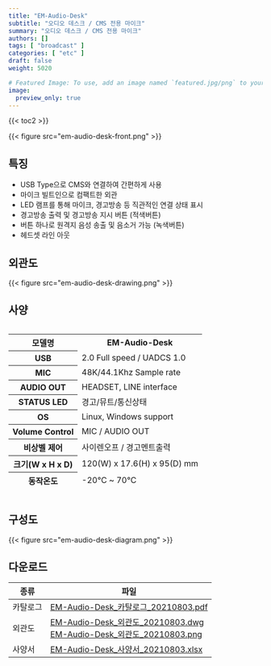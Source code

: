 ```yaml
---
title: "EM-Audio-Desk"
subtitle: "오디오 데스크 / CMS 전용 마이크"
summary: "오디오 데스크 / CMS 전용 마이크"
authors: []
tags: [ "broadcast" ]
categories: [ "etc" ]
draft: false
weight: 5020

# Featured Image: To use, add an image named `featured.jpg/png` to your page's folder.
image:
  preview_only: true
---
```


{{< toc2 >}}

<div class="container">
<div class="row justify-content-center">
<div class="col-sm-6">

{{< figure src="em-audio-desk-front.png" >}}

</div>
</div>
</div>

<div class="container">
<div class="row justify-content-center">
<div class="col-sm-6 pl-0">

## 특징

- USB Type으로 CMS와 연결하여 간편하게 사용
- 마이크 빌트인으로 컴팩트한 외관
- LED 램프를 통해 마이크, 경고방송 등 직관적인 연결 상태 표시
- 경고방송 출력 및 경고방송 지시 버튼 (적색버튼)
- 버튼 하나로 원격지 음성 송출 및 음소거 가능 (녹색버튼)
- 헤드셋 라인 아웃


</div>
<div class="col-sm-6 pl-0">

## 외관도

{{< figure src="em-audio-desk-drawing.png" >}}

</div>
</div>
</div>

## 사양

<div style="overflow-x: auto">
<table class="spec">
<thead>
<tr>
<th colspan="2">모델명</th>
<th>EM-Audio-Desk</th>
<tr>
<th colspan="2">USB</th>
<td>2.0 Full speed / UADCS 1.0</td>
</tr>
<tr>
<th colspan="2">MIC</th>
<td>48K/44.1Khz Sample rate</td>
</tr>
<tr>
<th colspan="2">AUDIO OUT</th>
<td>HEADSET, LINE interface</td>
</tr>
<tr>
<th colspan="2">STATUS LED</th>
<td>경고/뮤트/통신상태</td>
</tr>
<tr>
<th colspan="2">OS</th>
<td>Linux, Windows support</td>
</tr>
<tr>
<th colspan="2">Volume Control</th>
<td>MIC / AUDIO OUT</td>
</tr>
<tr>
<th colspan="2">비상벨 제어</th>
<td>사이렌오프 / 경고멘트출력</td>
</tr>
<tr>
<th colspan="2">크기(W x H x D)</th>
<td>120(W) x 17.6(H) x 95(D) mm</td>
</tr>
<tr>
<th colspan="2">동작온도</th>
<td>-20℃ ~ 70℃</td>
</tr>
</tbody>
</table>
</div>

## 구성도

{{< figure src="em-audio-desk-diagram.png" >}}

## 다운로드

종류 | 파일
---- | ----
카탈로그 | [EM-Audio-Desk_카탈로그_20210803.pdf](https://www.emstone.com/data/sales/ko/EM-Audio-Desk_카탈로그_20210803.pdf)
외관도 | [EM-Audio-Desk_외관도_20210803.dwg](https://www.emstone.com/data/sales/ko/EM-Audio-Desk_외관도_20210803.dwg)<br>[EM-Audio-Desk_외관도_20210803.png](https://www.emstone.com/data/sales/ko/EM-Audio-Desk_외관도_20210803.png)
사양서 | [EM-Audio-Desk_사양서_20210803.xlsx](https://www.emstone.com/data/sales/ko/EM-Audio-Desk_사양서_20210803.xlsx)
